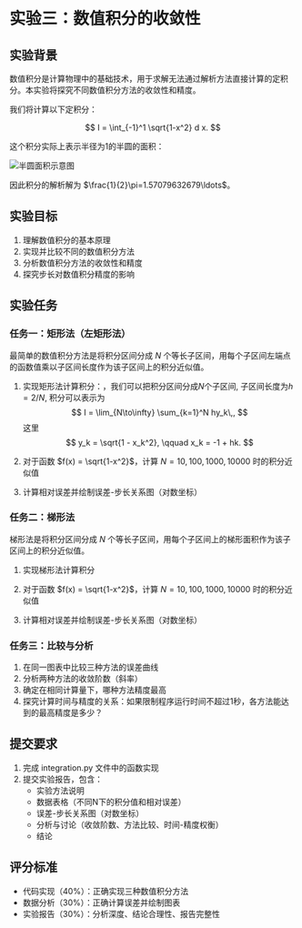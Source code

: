 # 实验三：数值积分的收敛性

## 实验背景

数值积分是计算物理中的基础技术，用于求解无法通过解析方法直接计算的定积分。本实验将探究不同数值积分方法的收敛性和精度。

我们将计算以下定积分：

$$
I = \int_{-1}^1 \sqrt{1-x^2} d x.
$$

这个积分实际上表示半径为1的半圆的面积：

![半圆面积示意图](../../../Files/Pasted%20image%2020240415210103.png)

因此积分的解析解为 $\frac{1}{2}\pi=1.57079632679\ldots$。

## 实验目标

1. 理解数值积分的基本原理
2. 实现并比较不同的数值积分方法
3. 分析数值积分方法的收敛性和精度
4. 探究步长对数值积分精度的影响

## 实验任务

### 任务一：矩形法（左矩形法）

最简单的数值积分方法是将积分区间分成 $N$ 个等长子区间，用每个子区间左端点的函数值乘以子区间长度作为该子区间上的积分近似值。

1. 实现矩形法计算积分：，我们可以把积分区间分成$N$个子区间, 子区间长度为$h=2/N$, 积分可以表示为
$$
I = \lim_{N\to\infty} \sum_{k=1}^N hy_k\,,
$$
这里
$$
y_k = \sqrt{1 - x_k^2}, \qquad
x_k = -1 + hk.
$$

2. 对于函数 $f(x) = \sqrt{1-x^2}$，计算 $N=10, 100, 1000, 10000$ 时的积分近似值
3. 计算相对误差并绘制误差-步长关系图（对数坐标）

### 任务二：梯形法
梯形法是将积分区间分成 $N$ 个等长子区间，用每个子区间上的梯形面积作为该子区间上的积分近似值。

1. 实现梯形法计算积分
   
2. 对于函数 $f(x) = \sqrt{1-x^2}$，计算 $N=10, 100, 1000, 10000$ 时的积分近似值
3. 计算相对误差并绘制误差-步长关系图（对数坐标）

### 任务三：比较与分析
1. 在同一图表中比较三种方法的误差曲线
2. 分析两种方法的收敛阶数（斜率）
3. 确定在相同计算量下，哪种方法精度最高
4. 探究计算时间与精度的关系：如果限制程序运行时间不超过1秒，各方法能达到的最高精度是多少？
## 提交要求
1. 完成 integration.py 文件中的函数实现
2. 提交实验报告，包含：
   - 实验方法说明
   - 数据表格（不同N下的积分值和相对误差）
   - 误差-步长关系图（对数坐标）
   - 分析与讨论（收敛阶数、方法比较、时间-精度权衡）
   - 结论
## 评分标准
- 代码实现（40%）：正确实现三种数值积分方法
- 数据分析（30%）：正确计算误差并绘制图表
- 实验报告（30%）：分析深度、结论合理性、报告完整性